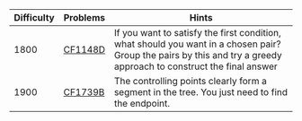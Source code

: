 | Difficulty | Problems | Hints |
| -------- | -------- | -------- |
| 1800 | [CF1148D](https://codeforces.com/problemset/problem/1148/D) | If you want to satisfy the first condition, what should you want in a chosen pair? Group the pairs by this and try a greedy approach to construct the final answer |
| 1900 | [CF1739B](https://codeforces.com/problemset/problem/739/B) | The controlling points clearly form a segment in the tree. You just need to find the endpoint. |
